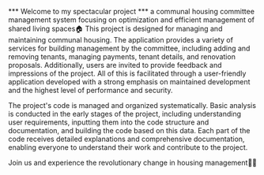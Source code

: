 *** Welcome to my spectacular project ***
a communal housing committee management system focusing on optimization and efficient management of shared living spaces🏠
This project is designed for managing and maintaining communal housing. The application provides a variety of services for building management by the committee, 
including adding and removing tenants, managing payments, tenant details, and renovation proposals. 
Additionally, users are invited to provide feedback and impressions of the project. 
All of this is facilitated through a user-friendly application developed with a strong emphasis on maintained development and the highest level of performance and security.

The project's code is managed and organized systematically.
Basic analysis is conducted in the early stages of the project, including understanding user requirements, 
inputting them into the code structure and documentation, and building the code based on this data. 
Each part of the code receives detailed explanations and comprehensive documentation,
enabling everyone to understand their work and contribute to the project.

Join us and experience the revolutionary change in housing management👍🏻
